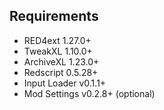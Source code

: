 ## Requirements
* RED4ext 1.27.0+
* TweakXL 1.10.0+
* ArchiveXL 1.23.0+
* Redscript 0.5.28+
* Input Loader v0.1.1+
* Mod Settings v0.2.8+ (optional)
